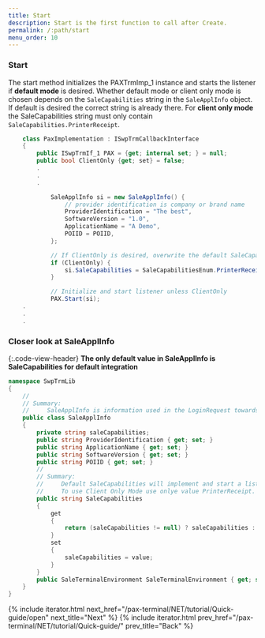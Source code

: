 ```yaml
---
title: Start
description: Start is the first function to call after Create.
permalink: /:path/start
menu_order: 10
---
```


### Start

The start method initializes the PAXTrmImp_1 instance and starts the listener if **default mode** is desired. Whether default mode or client only mode is chosen depends on the `SaleCapabilities` string in the `SaleApplInfo` object. If default is desired the correct string is already there. For **client only mode** the SaleCapabilities string must only contain `SaleCapabilities.PrinterReceipt`.

```c#
    class PaxImplementation : ISwpTrmCallbackInterface
    {
        public ISwpTrmIf_1 PAX = {get; internal set; } = null;
        public bool ClientOnly {get; set} = false;
        .
        .
        .

            SaleApplInfo si = new SaleApplInfo() { 
                // provider identification is company or brand name
                ProviderIdentification = "The best",
                SoftwareVersion = "1.0",
                ApplicationName = "A Demo",
                POIID = POIID,
            };

            // If ClientOnly is desired, overwrite the default SaleCapabilities
            if (ClientOnly) {
                si.SaleCapabilities = SaleCapabilitiesEnum.PrinterReceipt.ToString();
            }

            // Initialize and start listener unless ClientOnly
            PAX.Start(si);
    .
    .
    .

```

### Closer look at SaleApplInfo

{:.code-view-header}
**The only default value in SaleApplInfo is SaleCapabilities for default integration**

```c#
namespace SwpTrmLib
{
    //
    // Summary:
    //     SaleApplInfo is information used in the LoginRequest towards the terminal.
    public class SaleApplInfo
    {
        private string saleCapabilities;
        public string ProviderIdentification { get; set; }
        public string ApplicationName { get; set; }
        public string SoftwareVersion { get; set; }
        public string POIID { get; set; }
        //
        // Summary:
        //     Default SaleCapabilities will implement and start a listener on configured port.
        //     To use Client Only Mode use onlye value PrinterReceipt.
        public string SaleCapabilities
        {
            get
            {
                return (saleCapabilities != null) ? saleCapabilities : ($"{SaleCapabilitiesEnum.CashierStatus} {SaleCapabilitiesEnum.CashierError} {SaleCapabilitiesEnum.CashierDisplay} " + $"{SaleCapabilitiesEnum.POIReplication} {SaleCapabilitiesEnum.CustomerAssistance} {SaleCapabilitiesEnum.CashierInput} {SaleCapabilitiesEnum.CustomerDisplay} " + $"{SaleCapabilitiesEnum.PrinterReceipt} {SaleCapabilitiesEnum.CustomerError}");
            }
            set
            {
                saleCapabilities = value;
            }
        }
        public SaleTerminalEnvironment SaleTerminalEnvironment { get; set; }
    }
}
```

{% include iterator.html next_href="/pax-terminal/NET/tutorial/Quick-guide/open" next_title="Next" %}
{% include iterator.html prev_href="/pax-terminal/NET/tutorial/Quick-guide/" prev_title="Back" %}
